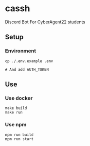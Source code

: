 # cassh

Discord Bot For CyberAgent22 students

## Setup

### Environment

```
cp ./.env.example .env

# And add AUTH_TOKEN
```

## Use

### Use docker
```
make build
make run
```

### Use npm
```
npm run build
npm run start
```
